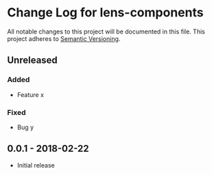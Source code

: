 # Change Log for lens-components
All notable changes to this project will be documented in this file.
This project adheres to [Semantic Versioning](http://semver.org/).

## Unreleased

### Added
- Feature x

### Fixed
- Bug y

## 0.0.1 - 2018-02-22
- Initial release

[Unreleased]: https://github.com//lens-components/v0.0.1...HEAD
